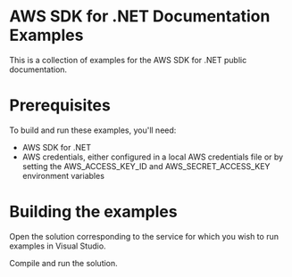 # AWS SDK for .NET Documentation Examples

This is a collection of examples for the AWS SDK for .NET public documentation.


Prerequisites
=============

To build and run these examples, you'll need:

* AWS SDK for .NET
* AWS credentials, either configured in a local AWS credentials file or by setting the
  AWS_ACCESS_KEY_ID and AWS_SECRET_ACCESS_KEY environment variables


Building the examples
=====================

Open the solution corresponding to the service for which you wish to run examples in Visual Studio.

Compile and run the solution.






